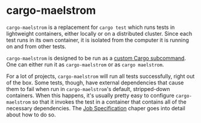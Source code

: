 # cargo-maelstrom

`cargo-maelstrom` is a replacement for `cargo test` which runs tests in
lightweight containers, either locally or on a distributed cluster.
Since each test runs in its own container, it is isolated from the computer it
is running on and from other tests.

`cargo-maelstrom` is designed to be run as a [custom Cargo
subcommand](https://doc.rust-lang.org/book/ch14-05-extending-cargo.html). One
can either run it as `cargo-maelstrom` or as `cargo maelstrom`.

For a lot of projects, `cargo-maelstrom` will run all tests successfully, right
out of the box. Some tests, though, have external dependencies that cause them
to fail when run in `cargo-maelstrom`'s default, stripped-down containers. When
this happens, it's usually pretty easy to configure `cargo-maelstrom` so that
it invokes the test in a container that contains all of the necessary
dependencies. The [Job Specification](cargo-maelstrom/spec.md) chaper goes into
detail about how to do so.
